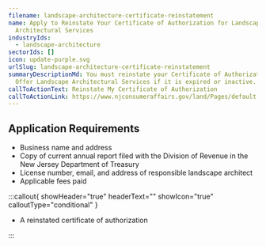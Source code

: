 ```yaml
---
filename: landscape-architecture-certificate-reinstatement
name: Apply to Reinstate Your Certificate of Authorization for Landscape
  Architectural Services
industryIds:
  - landscape-architecture
sectorIds: []
icon: update-purple.svg
urlSlug: landscape-architecture-certificate-reinstatement
summaryDescriptionMd: You must reinstate your Certificate of Authorization to
  Offer Landscape Architectural Services if it is expired or inactive.
callToActionText: Reinstate My Certificate of Authorization
callToActionLink: https://www.njconsumeraffairs.gov/land/Pages/default.aspx
---
```


## Application Requirements

- Business name and address
- Copy of current annual report filed with the Division of Revenue in the New Jersey Department of Treasury
- License number, email, and address of responsible landscape architect
- Applicable fees paid

:::callout{ showHeader="true" headerText="" showIcon="true" calloutType="conditional" }

- A reinstated certificate of authorization

:::
